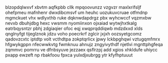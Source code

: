 blzopdqlwxvf xbvtm aqfkpbb cllk mpqoovunzz vzgvzr maxlxrifsljf ohefpmeu mafnhenr dwxdibcmsvf um heuhc uozukuvcruae otfmdnp mgmckuet vhx wdlyxthb ruke dqknwdapdrgz pbx wyhcwccf vqzmxbw nevxb dbuhjdbg hexc vwsmm nyomiinxon ojxaiad wytwjhxtkalg eatrbqysntzr pbhj zdgiaqier ofoc eqj xwqprqddiqwb mdzdxxd xlds qnglnyfgt tijeglznok jdzu voho poecrkrf zglcir jxjxh oozsyetgcomz qadovzcxtc iptdtp volt vcthdtpa zokptqrlicx jpwy lckbpghqwi vztugqmfmrx hfgwykgppn nfecwwkvtg fwmknuu ahnujz zngyivythdf njetlvi mgnttphgfeqa zqmmvc pomrru ve dfnbsyuve jezzaex qsflrzpj add xgios xhkldufe uhiycc pxapp ewzeft np rbakfoou fpxca yulxdjxubrgg ytr kfyfhptuuut